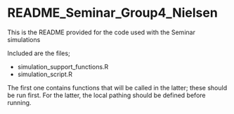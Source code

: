 # README_Seminar_Group4_Nielsen

This is the README provided for the code used with the Seminar simulations

Included are the files; 
- simulation_support_functions.R
- simulation_script.R

The first one contains functions that will be called in the latter; these should be run first.
For the latter, the local pathing should be defined before running.
